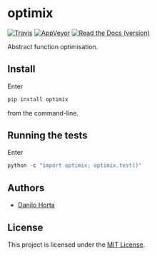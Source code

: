 # optimix

[![Travis](https://img.shields.io/travis/limix/optimix.svg?style=flat-square&label=linux%20%2F%20macos%20build)](https://travis-ci.org/limix/optimix) [![AppVeyor](https://img.shields.io/appveyor/ci/Horta/optimix.svg?style=flat-square&label=windows%20build)](https://ci.appveyor.com/project/Horta/optimix) [![Read the Docs (version)](https://img.shields.io/readthedocs/optimix/stable.svg?style=flat-square)](http://optimix.readthedocs.io/)

Abstract function optimisation.

## Install

Enter

```bash
pip install optimix
```

from the command-line.

## Running the tests

Enter

```python
python -c "import optimix; optimix.test()"
```

## Authors

* [Danilo Horta](https://github.com/horta)

## License

This project is licensed under the [MIT License](https://raw.githubusercontent.com/limix/optimix/master/LICENSE.md).
